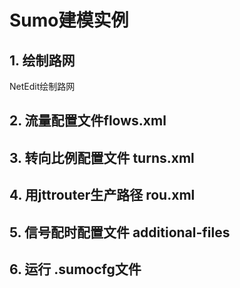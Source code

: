 # Sumo建模实例

## 1. 绘制路网

NetEdit绘制路网

## 2. 流量配置文件flows.xml



## 3. 转向比例配置文件 turns.xml



## 4. 用jttrouter生产路径 rou.xml



## 5. 信号配时配置文件 additional-files



## 6. 运行 .sumocfg文件







